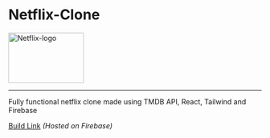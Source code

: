 # Netflix-Clone

<img src="https://1000logos.net/wp-content/uploads/2017/05/Netflix-Logo-500x281.png" width=150px height=100px alt="Netflix-logo"/>
<hr>
Fully functional netflix clone made using TMDB API, React, Tailwind and Firebase

<p><span><a href="https://netflix-react-clone-anubhab.web.app/">Build Link</a></span><i> (Hosted on Firebase)</i></p>

